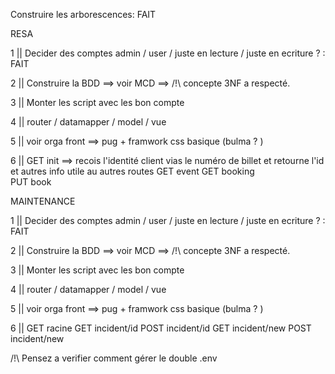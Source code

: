 Construire les arborescences: FAIT

RESA

1 || Decider des comptes admin / user / juste en lecture / juste en ecriture ? : FAIT

2 || Construire la BDD ==> voir MCD ==> /!\ concepte 3NF a respecté.

3 || Monter les script avec les bon compte 

4 || router / datamapper / model / vue 

5 || voir orga front ==> pug + framwork css basique (bulma ? )

6 || GET init ==> recois l'identité client vias le numéro de billet et retourne l'id et autres info utile au autres routes
     GET event 
     GET booking  
     PUT book 

MAINTENANCE      

1 || Decider des comptes admin / user / juste en lecture / juste en ecriture ? : FAIT

2 || Construire la BDD ==> voir MCD ==> /!\ concepte 3NF a respecté.

3 || Monter les script avec les bon compte 

4 || router / datamapper / model / vue 

5 || voir orga front ==> pug + framwork css basique (bulma ? )

6 || GET  racine
     GET  incident/id
     POST incident/id
     GET  incident/new
     POST incident/new

/!\ Pensez a verifier comment gérer le double .env